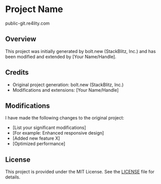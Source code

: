 # Project Name
public-git.re4lity.com
## Overview
This project was initially generated by bolt.new (StackBlitz, Inc.) and has been modified and extended by [Your Name/Handle].

## Credits
- Original project generation: bolt.new (StackBlitz, Inc.)
- Modifications and extensions: [Your Name/Handle]

## Modifications
I have made the following changes to the original project:
- [List your significant modifications]
- [For example: Enhanced responsive design]
- [Added new feature X]
- [Optimized performance]

## License
This project is provided under the MIT License. See the [LICENSE](./LICENSE) file for details.
